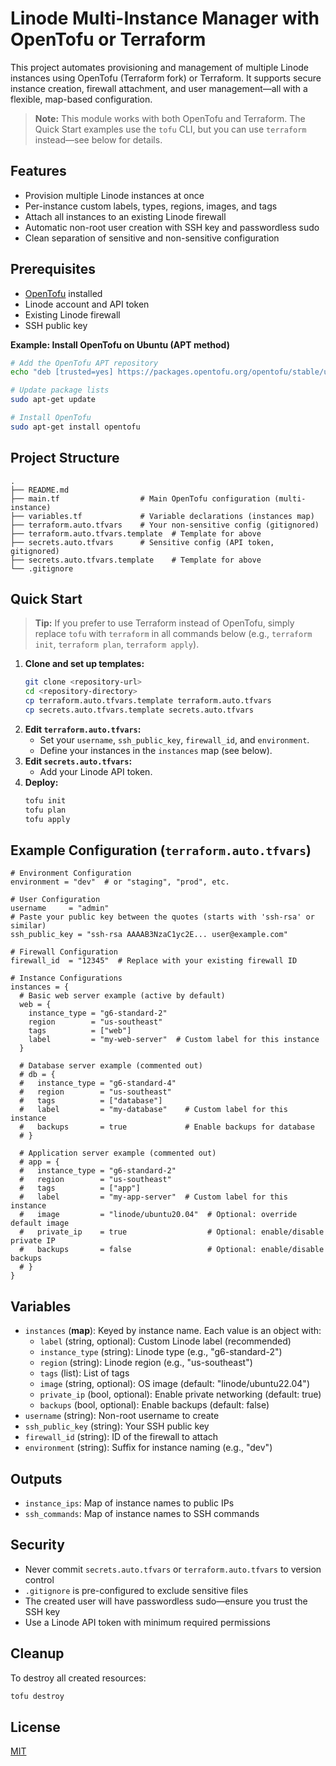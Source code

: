 # Linode Multi-Instance Manager with OpenTofu or Terraform

This project automates provisioning and management of multiple Linode instances using OpenTofu (Terraform fork) or Terraform. It supports secure instance creation, firewall attachment, and user management—all with a flexible, map-based configuration.

> **Note:** This module works with both OpenTofu and Terraform. The Quick Start examples use the `tofu` CLI, but you can use `terraform` instead—see below for details.

## Features
- Provision multiple Linode instances at once
- Per-instance custom labels, types, regions, images, and tags
- Attach all instances to an existing Linode firewall
- Automatic non-root user creation with SSH key and passwordless sudo
- Clean separation of sensitive and non-sensitive configuration

## Prerequisites
- [OpenTofu](https://opentofu.org/) installed
- Linode account and API token
- Existing Linode firewall
- SSH public key

**Example: Install OpenTofu on Ubuntu (APT method)**
```bash
# Add the OpenTofu APT repository
echo "deb [trusted=yes] https://packages.opentofu.org/opentofu/stable/ubuntu/ $(lsb_release -cs) main" | sudo tee /etc/apt/sources.list.d/opentofu.list

# Update package lists
sudo apt-get update

# Install OpenTofu
sudo apt-get install opentofu
```

## Project Structure
```
.
├── README.md
├── main.tf                  # Main OpenTofu configuration (multi-instance)
├── variables.tf             # Variable declarations (instances map)
├── terraform.auto.tfvars    # Your non-sensitive config (gitignored)
├── terraform.auto.tfvars.template  # Template for above
├── secrets.auto.tfvars      # Sensitive config (API token, gitignored)
├── secrets.auto.tfvars.template    # Template for above
└── .gitignore
```

## Quick Start

> **Tip:** If you prefer to use Terraform instead of OpenTofu, simply replace `tofu` with `terraform` in all commands below (e.g., `terraform init`, `terraform plan`, `terraform apply`).

1. **Clone and set up templates:**
   ```bash
   git clone <repository-url>
   cd <repository-directory>
   cp terraform.auto.tfvars.template terraform.auto.tfvars
   cp secrets.auto.tfvars.template secrets.auto.tfvars
   ```
2. **Edit `terraform.auto.tfvars`:**
   - Set your `username`, `ssh_public_key`, `firewall_id`, and `environment`.
   - Define your instances in the `instances` map (see below).
3. **Edit `secrets.auto.tfvars`:**
   - Add your Linode API token.
4. **Deploy:**
   ```bash
   tofu init
   tofu plan
   tofu apply
   ```

## Example Configuration (`terraform.auto.tfvars`)
```hcl
# Environment Configuration
environment = "dev"  # or "staging", "prod", etc.

# User Configuration
username     = "admin"
# Paste your public key between the quotes (starts with 'ssh-rsa' or similar)
ssh_public_key = "ssh-rsa AAAAB3NzaC1yc2E... user@example.com"

# Firewall Configuration
firewall_id  = "12345"  # Replace with your existing firewall ID

# Instance Configurations
instances = {
  # Basic web server example (active by default)
  web = {
    instance_type = "g6-standard-2"
    region        = "us-southeast"
    tags          = ["web"]
    label         = "my-web-server"  # Custom label for this instance
  }

  # Database server example (commented out)
  # db = {
  #   instance_type = "g6-standard-4"
  #   region        = "us-southeast"
  #   tags          = ["database"]
  #   label         = "my-database"    # Custom label for this instance
  #   backups       = true             # Enable backups for database
  # }

  # Application server example (commented out)
  # app = {
  #   instance_type = "g6-standard-2"
  #   region        = "us-southeast"
  #   tags          = ["app"]
  #   label         = "my-app-server"  # Custom label for this instance
  #   image         = "linode/ubuntu20.04"  # Optional: override default image
  #   private_ip    = true                  # Optional: enable/disable private IP
  #   backups       = false                 # Optional: enable/disable backups
  # }
}
```

## Variables
- `instances` (**map**): Keyed by instance name. Each value is an object with:
  - `label` (string, optional): Custom Linode label (recommended)
  - `instance_type` (string): Linode type (e.g., "g6-standard-2")
  - `region` (string): Linode region (e.g., "us-southeast")
  - `tags` (list): List of tags
  - `image` (string, optional): OS image (default: "linode/ubuntu22.04")
  - `private_ip` (bool, optional): Enable private networking (default: true)
  - `backups` (bool, optional): Enable backups (default: false)
- `username` (string): Non-root username to create
- `ssh_public_key` (string): Your SSH public key
- `firewall_id` (string): ID of the firewall to attach
- `environment` (string): Suffix for instance naming (e.g., "dev")

## Outputs
- `instance_ips`: Map of instance names to public IPs
- `ssh_commands`: Map of instance names to SSH commands

## Security
- Never commit `secrets.auto.tfvars` or `terraform.auto.tfvars` to version control
- `.gitignore` is pre-configured to exclude sensitive files
- The created user will have passwordless sudo—ensure you trust the SSH key
- Use a Linode API token with minimum required permissions

## Cleanup
To destroy all created resources:
```bash
tofu destroy
```

## License
[MIT](LICENSE)
